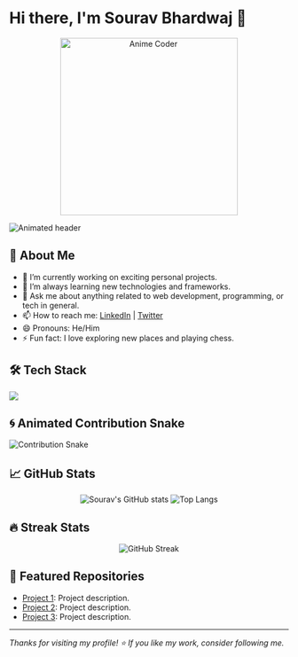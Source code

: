 # Hi there, I'm Sourav Bhardwaj 👋

<p align="center">
  <img src="https://media.giphy.com/media/v1.Y2lkPTc5MGI3NjExN3Jyb2h1anFjam5kY3A3a2t5a3F4ZGZ6bXl4bDkzMTA5ZzZ6NnQzZiZlcD4/g9582DNuQppxC/giphy.gif" width="320" alt="Anime Coder" />
</p>

![Animated header](https://readme-typing-svg.demolab.com?font=Fira+Code&weight=500&size=30&pause=1000&color=FF6F61&center=true&vCenter=true&width=435&lines=Welcome+to+my+GitHub+Profile!;I+%E2%9D%A4%EF%B8%8F+Web+Development;Let's+build+something+amazing+together!)

## 🚀 About Me

- 🔭 I’m currently working on exciting personal projects.
- 🌱 I’m always learning new technologies and frameworks.
- 💬 Ask me about anything related to web development, programming, or tech in general.
- 📫 How to reach me: [LinkedIn](https://www.linkedin.com/in/souravbhardwaj997/) | [Twitter](https://twitter.com/SouravBhardwaj9)
- 😄 Pronouns: He/Him
- ⚡ Fun fact: I love exploring new places and playing chess.

## 🛠️ Tech Stack

<p align="left">
  <img src="https://skillicons.dev/icons?i=js,python,java,cpp,react,nodejs,express,django,mongodb,mysql,postgres,git,docker,vscode,postman" />
</p>

## 🌀 Animated Contribution Snake

![Contribution Snake](https://github.com/SouravBhardwaj997/SouravBhardwaj997/blob/output/github-contribution-grid-snake.svg)

## 📈 GitHub Stats

<p align="center">
  <img src="https://github-readme-stats.vercel.app/api?username=SouravBhardwaj997&show_icons=true&theme=radical" alt="Sourav's GitHub stats" />
  <img src="https://github-readme-stats.vercel.app/api/top-langs/?username=SouravBhardwaj997&layout=compact&theme=radical" alt="Top Langs" />
</p>

## 🔥 Streak Stats

<p align="center">
  <img src="https://streak-stats.demolab.com/?user=SouravBhardwaj997&theme=radical" alt="GitHub Streak" />
</p>

## 📂 Featured Repositories

- [Project 1](https://github.com/SouravBhardwaj997/Project1): Project description.
- [Project 2](https://github.com/SouravBhardwaj997/Project2): Project description.
- [Project 3](https://github.com/SouravBhardwaj997/Project3): Project description.

---

_Thanks for visiting my profile! ⭐️ If you like my work, consider following me._
